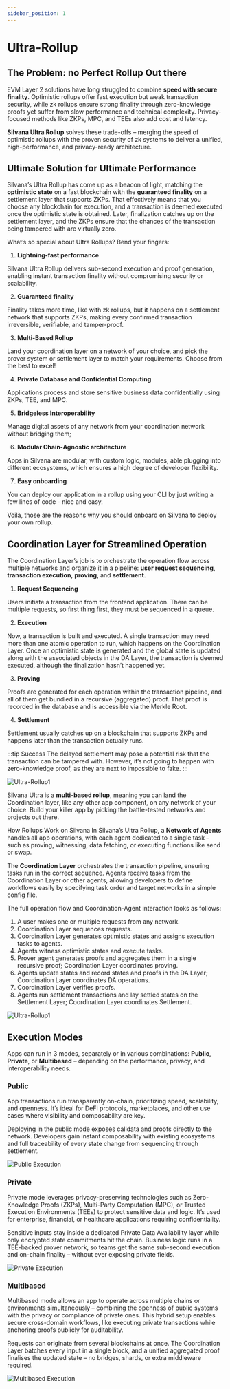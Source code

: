 ```yaml
---
sidebar_position: 1
---
```

# Ultra-Rollup

## The Problem: no Perfect Rollup Out there

EVM Layer 2 solutions have long struggled to combine **speed with secure finality**. Optimistic rollups offer fast execution but weak transaction security, while zk rollups ensure strong finality through zero-knowledge proofs yet suffer from slow performance and technical complexity. Privacy-focused methods like ZKPs, MPC, and TEEs also add cost and latency.

**Silvana Ultra Rollup** solves these trade-offs – merging the speed of optimistic rollups with the proven security of zk systems to deliver a unified, high-performance, and privacy-ready architecture.

## Ultimate Solution for Ultimate Performance

Silvana’s Ultra Rollup has come up as a beacon of light, matching the **optimistic state** on a fast blockchain with the **guaranteed finality** on a settlement layer that supports ZKPs. That effectively means that you choose any blockchain for execution, and a transaction is deemed executed once the optimistic state is obtained. Later, finalization catches up on the settlement layer, and the ZKPs ensure that the chances of the transaction being tampered with are virtually zero.

What’s so special about Ultra Rollups? Bend your fingers:

1. **Lightning-fast performance**

Silvana Ultra Rollup delivers sub-second execution and proof generation, enabling instant transaction finality without compromising security or scalability.

2. **Guaranteed finality**

Finality takes more time, like with zk rollups, but it happens on a settlement network that supports ZKPs, making every confirmed transaction irreversible, verifiable, and tamper-proof.

3. **Multi-Based Rollup** 

Land your coordination layer on a network of your choice, and pick the prover system or settlement layer to match your requirements. Choose from the best to excel!

4. **Private Database and Confidential Computing**

Applications process and store sensitive business data confidentially using ZKPs, TEE, and MPC.

5. **Bridgeless Interoperability**

Manage digital assets of any network from your coordination network without bridging them;

6. **Modular Chain-Agnostic architecture**

Apps in Silvana are modular, with custom logic, modules, able plugging into different ecosystems, which ensures a high degree of developer flexibility.

7. **Easy onboarding**

You can deploy our application in a rollup using your CLI by just writing a few lines of code - nice and easy.

Voilà, those are the reasons why you should onboard on Silvana to deploy your own rollup.

## Coordination Layer for Streamlined Operation
The Coordination Layer’s job is to orchestrate the operation flow across multiple networks and organize it in a pipeline: **user request sequencing**, **transaction execution**, **proving**, and **settlement**.

1. **Request Sequencing**

Users initiate a transaction from the frontend application. There can be multiple requests, so first thing first, they must be sequenced in a queue.

2. **Execution**

Now, a transaction is built and executed. A single transaction may need more than one atomic operation to run, which happens on the Coordination Layer. Once an optimistic state is generated and  the global state is updated along with the associated objects in the DA Layer, the transaction is deemed executed, although the finalization hasn’t happened yet.

3. **Proving**

Proofs are generated for each operation within the transaction pipeline, and all of them get bundled in a recursive (aggregated) proof. That proof is recorded in the database and is accessible via the Merkle Root.

4. **Settlement**

Settlement usually catches up on a blockchain that supports ZKPs and happens later than the transaction actually runs. 

:::tip Success
The delayed settlement may pose a potential risk that the transaction can be tampered with. However, it’s not going to happen with zero-knowledge proof, as they are next to impossible to fake.
:::

![Ultra-Rollup1](./img/scheme-1.png)

Silvana Ultra is a **multi-based rollup**, meaning you can land the Coordination layer, like any other app component, on any network of your choice. Build your killer app by picking the battle-tested networks and projects out there.

How Rollups Work on Silvana
In Silvana’s Ultra Rollup, a **Network of Agents** handles all app operations, with each agent dedicated to a single task – such as proving, witnessing, data fetching, or executing functions like send or swap. 

The **Coordination Layer** orchestrates the transaction pipeline, ensuring tasks run in the correct sequence. Agents receive tasks from the Coordination Layer or other agents, allowing developers to define workflows easily by specifying task order and target networks in a simple config file.

The full operation flow and Coordination-Agent interaction looks as follows:

1. A user makes one or multiple requests from any network.
2. Coordination Layer sequences requests.
3. Coordination Layer generates optimistic states and assigns execution tasks to agents.
4. Agents witness optimistic states and execute tasks.
5. Prover agent generates proofs and aggregates them in a single recursive proof; Coordination Layer coordinates proving.
6. Agents update states and record states and proofs in the DA Layer; Coordination Layer coordinates DA operations.
7. Coordination Layer verifies proofs.
8. Agents run settlement transactions and lay settled states on the Settlement Layer; Coordination Layer coordinates Settlement.

![Ultra-Rollup1](./img/scheme-2.png)

## Execution Modes
Apps can run in 3 modes, separately or in various combinations: **Public**, **Private**, or **Multibased** – depending on the performance, privacy, and interoperability needs.

### Public
App transactions run transparently on-chain, prioritizing speed, scalability, and openness. It’s ideal for DeFi protocols, marketplaces, and other use cases where visibility and composability are key.

Deploying in the public mode exposes calldata and proofs directly to the network. Developers gain instant composability with existing ecosystems and full traceability of every state change from sequencing through settlement.

![Public Execution](./img/public.png)

### Private
Private mode leverages privacy-preserving technologies such as Zero-Knowledge Proofs (ZKPs), Multi-Party Computation (MPC), or Trusted Execution Environments (TEEs) to protect sensitive data and logic. It’s used for enterprise, financial, or healthcare applications requiring confidentiality.

Sensitive inputs stay inside a dedicated Private Data Availability layer while only encrypted state commitments hit the chain. Business logic runs in a TEE-backed prover network, so teams get the same sub-second execution and on-chain finality – without ever exposing private fields.

![Private Execution](./img/private.png)

### Multibased
Multibased mode allows an app to operate across multiple chains or environments simultaneously – combining the openness of public systems with the privacy or compliance of private ones. This hybrid setup enables secure cross-domain workflows, like executing private transactions while anchoring proofs publicly for auditability.

Requests can originate from several blockchains at once. The Coordination Layer batches every input in a single block, and a unified aggregated proof finalises the updated state – no bridges, shards, or extra middleware required.

![Multibased Execution](./img/multibased.png)




